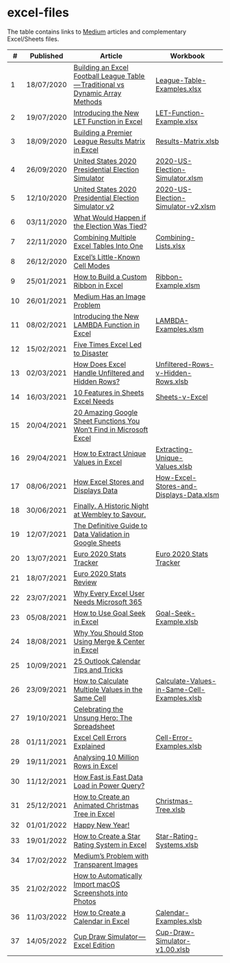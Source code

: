 # excel-files
The table contains links to [Medium](https://andrewcharlesmoss.medium.com/) articles and complementary Excel/Sheets files.  

| #  | Published  | Article                                                                                                                                                                                              | Workbook                                                                                                                                               |
|----|------------|------------------------------------------------------------------------------------------------------------------------------------------------------------------------------------------------------|--------------------------------------------------------------------------------------------------------------------------------------------------------|
| 1  | 18/07/2020 | [Building an Excel Football League Table — Traditional vs Dynamic Array Methods](https://medium.com/swlh/building-an-excel-football-league-table-traditional-methods-vs-dynamic-arrays-15a1664489a9) | [League-Table-Examples.xlsx](https://github.com/andrewcharlesmoss/excel-files/raw/master/League-Table-Examples.xlsx)                                   |
| 2  | 19/07/2020 | [Introducing the New LET Function in Excel](https://andrewcharlesmoss.medium.com/introducing-the-new-let-function-in-excel-ee9b0079d08f)                                                             | [LET-Function-Example.xlsx](https://github.com/andrewcharlesmoss/excel-files/raw/master/LET-Function-Example.xlsx)                                     |
| 3  | 18/09/2020 | [Building a Premier League Results Matrix in Excel](https://medium.com/codex/building-a-premier-league-results-matrix-in-excel-b5d3a30a7c1d)                                                         | [Results-Matrix.xlsb](https://github.com/andrewcharlesmoss/excel-files/raw/master/Results-Matrix.xlsb)                                                 |
| 4  | 26/09/2020 | [United States 2020 Presidential Election Simulator](https://andrewcharlesmoss.medium.com/united-states-2020-presidential-election-simulator-7407b4b001e2)                                           | [2020-US-Election-Simulator.xlsm](https://github.com/andrewcharlesmoss/excel-files/raw/master/2020-US-Election-Simulator.xlsm)                         |
| 5  | 12/10/2020 | [United States 2020 Presidential Election Simulator v2](https://medium.com/swlh/united-states-2020-presidential-election-simulator-90afdde04b81)                                                     | [2020-US-Election-Simulator-v2.xlsm](https://github.com/andrewcharlesmoss/excel-files/raw/master/2020-US-Election-Simulator-v2.xlsm)                   |
| 6  | 03/11/2020 | [What Would Happen if the Election Was Tied?](https://andrewcharlesmoss.medium.com/what-would-happen-if-the-election-was-tied-e7ca304034d)                                                           |                                                                                                                                                        |
| 7  | 22/11/2020 | [Combining Multiple Excel Tables Into One](https://medium.com/swlh/combining-multiple-tables-into-one-c21aa5bdf36f)                                                                                  | [Combining-Lists.xlsx](https://github.com/andrewcharlesmoss/excel-files/raw/master/Combining-Lists.xlsx)                                               |
| 8  | 26/12/2020 | [Excel’s Little-Known Cell Modes](https://medium.com/codex/excels-little-known-cell-modes-468e8f07df86)                                                                                              |                                                                                                                                                        |
| 9  | 25/01/2021 | [How to Build a Custom Ribbon in Excel](https://medium.com/codex/how-to-build-a-custom-ribbon-in-excel-a3bc531551e1)                                                                                 | [Ribbon-Example.xlsm](https://github.com/andrewcharlesmoss/excel-files/raw/master/Ribbon-Example.xlsm)                                                 |
| 10 | 26/01/2021 | [Medium Has an Image Problem](https://andrewcharlesmoss.medium.com/medium-has-an-image-problem-872b1ddcae4c)                                                                                         |                                                                                                                                                        |
| 11 | 08/02/2021 | [Introducing the New LAMBDA Function in Excel](https://medium.com/codex/introducing-the-new-lambda-function-in-excel-4846c1b101db)                                                                   | [LAMBDA-Examples.xlsm](https://github.com/andrewcharlesmoss/excel-files/raw/master/LAMBDA-Examples.xlsm)                                               |
| 12 | 15/02/2021 | [Five Times Excel Led to Disaster](https://medium.com/codex/five-times-excel-led-to-disaster-991f7a54b678)                                                                                           |                                                                                                                                                        |
| 13 | 02/03/2021 | [How Does Excel Handle Unfiltered and Hidden Rows?](https://medium.com/codex/how-does-excel-handle-unfiltered-and-hidden-rows-d65b3bf516a9)                                                          | [Unfiltered-Rows-v-Hidden-Rows.xlsb](https://github.com/andrewcharlesmoss/excel-files/raw/master/Unfiltered-Rows-v-Hidden-Rows.xlsb)                   |
| 14 | 16/03/2021 | [10 Features in Sheets Excel Needs](https://medium.com/codex/10-features-in-sheets-excel-needs-9e868126856f)                                                                                         | [Sheets-v-Excel](https://docs.google.com/spreadsheets/d/1jvppXM4LVsjBeGMGOacaGCqtSy693CzgQ61QxtnXRn8/copy?copyComments=true)                           |
| 15 | 20/04/2021 | [20 Amazing Google Sheet Functions You Won’t Find in Microsoft Excel](https://andrewcharlesmoss.medium.com/20-amazing-google-sheet-functions-you-wont-find-in-microsoft-excel-5fafca6c73f0)          |                                                                                                                                                        |
| 16 | 29/04/2021 | [How to Extract Unique Values in Excel](https://medium.com/codex/how-to-extract-unique-values-in-excel-f8892fbecc48)                                                                                 | [Extracting-Unique-Values.xlsb](https://github.com/andrewcharlesmoss/excel-files/raw/master/Extracting-Unique-Values.xlsb)                             |
| 17 | 08/06/2021 | [How Excel Stores and Displays Data](https://medium.com/codex/how-excel-stores-and-displays-data-dddc12d9d104)                                                                                       | [How-Excel-Stores-and-Displays-Data.xlsm](https://github.com/andrewcharlesmoss/excel-files/raw/master/How-Excel-Stores-and-Displays-Data.xlsm)         |
| 18 | 30/06/2021 | [Finally. A Historic Night at Wembley to Savour.](https://andrewcharlesmoss.medium.com/finally-a-historic-night-at-wembley-to-savour-5fbd5efc90a9)                                                   |                                                                                                                                                        |
| 19 | 12/07/2021 | [The Definitive Guide to Data Validation in Google Sheets](https://andrewcharlesmoss.medium.com/the-definitive-guide-to-data-validation-in-google-sheets-85e22f13ae74)                               |                                                                                                                                                        |
| 20 | 13/07/2021 | [Euro 2020 Stats Tracker](https://andrewcharlesmoss.medium.com/euro-2020-stats-tracker-a5e11124bf2a)                                                                                                 | [Euro 2020 Stats Tracker](https://docs.google.com/spreadsheets/d/1Fa7ggBWfKXQ_U37woPE6oemffXHIVreH4wcD9jmTvxs/copy)                                    |
| 21 | 18/07/2021 | [Euro 2020 Stats Review](https://medium.com/analytics-vidhya/euro-2020-stats-review-5ec522203752)                                                                                                    |                                                                                                                                                        |
| 22 | 23/07/2021 | [Why Every Excel User Needs Microsoft 365](https://medium.com/codex/why-every-excel-user-needs-microsoft-365-12309ee27941)                                                                           |                                                                                                                                                        |
| 23 | 05/08/2021 | [How to Use Goal Seek in Excel](https://andrewcharlesmoss.medium.com/how-to-use-goal-seek-in-excel-5c0fefc706f3)                                                                                     | [Goal-Seek-Example.xlsb](https://github.com/andrewcharlesmoss/excel-files/raw/master/Goal-Seek-Example.xlsb)                                           |
| 24 | 18/08/2021 | [Why You Should Stop Using Merge & Center in Excel](https://andrewcharlesmoss.medium.com/why-you-should-stop-using-merge-center-in-excel-15dd2a898cb3)                                               |                                                                                                                                                        |
| 25 | 10/09/2021 | [25 Outlook Calendar Tips and Tricks](https://andrewcharlesmoss.medium.com/25-outlook-calendar-tips-and-tricks-17cc9a4f4300)                                                                         |                                                                                                                                                        |
| 26 | 23/09/2021 | [How to Calculate Multiple Values in the Same Cell](https://medium.com/codex/how-to-calculate-multiple-values-in-the-same-cell-6b492b94b1bb)                                                         | [Calculate-Values-in-Same-Cell-Examples.xlsb](https://github.com/andrewcharlesmoss/excel-files/raw/master/Calculate-Values-in-Same-Cell-Examples.xlsb) |
| 27 | 19/10/2021 | [Celebrating the Unsung Hero: The Spreadsheet](https://medium.com/codex/celebrating-the-unsung-hero-the-spreadsheet-883022bad968)                                                                    |                                                                                                                                                        |
| 28 | 01/11/2021 | [Excel Cell Errors Explained](https://medium.com/codex/excel-cell-errors-explained-2bc250f56fa)                                                                                                      | [Cell-Error-Examples.xlsb](https://github.com/andrewcharlesmoss/excel-files/raw/master/Cell-Error-Examples.xlsb)                                       |
| 29 | 19/11/2021 | [Analysing 10 Million Rows in Excel](https://medium.com/codex/analysing-10-million-rows-in-excel-b1d6e0f5d2ba)                                                                                       |                                                                                                                                                        |
| 30 | 11/12/2021 | [How Fast is Fast Data Load in Power Query?](https://andrewcharlesmoss.medium.com/how-fast-is-fast-data-load-in-power-query-704e48f1636f)                                                            |                                                                                                                                                        |
| 31 | 25/12/2021 | [How to Create an Animated Christmas Tree in Excel](https://andrewcharlesmoss.medium.com/how-to-create-an-animated-christmas-tree-in-excel-f338deae27a2)                                             | [Christmas-Tree.xlsb](https://github.com/andrewcharlesmoss/excel-files/raw/master/Christmas-Tree.xlsb)                                                 |
| 32 | 01/01/2022 | [Happy New Year!](https://andrewcharlesmoss.medium.com/happy-new-year-42b251366638)                                                                                                                  |                                                                                                                                                        |
| 33 | 19/01/2022 | [How to Create a Star Rating System in Excel](https://andrewcharlesmoss.medium.com/how-to-create-a-star-rating-system-in-excel-7d176066a67e)                                                         | [Star-Rating-Systems.xlsb](https://github.com/andrewcharlesmoss/excel-files/raw/master/Star-Rating-Systems.xlsb)                                       |
| 34 | 17/02/2022 | [Medium’s Problem with Transparent Images](https://andrewcharlesmoss.medium.com/mediums-problem-with-transparent-images-c4be844bfdb7)                                                                |                                                                                                                                                        |
| 35 | 21/02/2022 | [How to Automatically Import macOS Screenshots into Photos](https://andrewcharlesmoss.medium.com/how-to-automatically-import-macos-screenshots-into-photos-67bc31681d3e)                             |                                                                                                                                                        |
| 36 | 11/03/2022 | [How to Create a Calendar in Excel](https://andrewcharlesmoss.medium.com/how-to-create-an-excel-calendar-eb29eafd6ec8)                                                                               | [Calendar-Examples.xlsb](https://github.com/andrewcharlesmoss/excel-files/raw/master/Calendar-Examples.xlsb)                                           |
| 37 | 14/05/2022 | [Cup Draw Simulator — Excel Edition](https://andrewcharlesmoss.medium.com/cup-draw-simulator-excel-edition-2114fc49e25b)                                                                             | [Cup-Draw-Simulator-v1.00.xlsb](https://github.com/andrewcharlesmoss/excel-files/raw/master/Cup-Draw-Simulator-v1.00.xlsb)                             |
